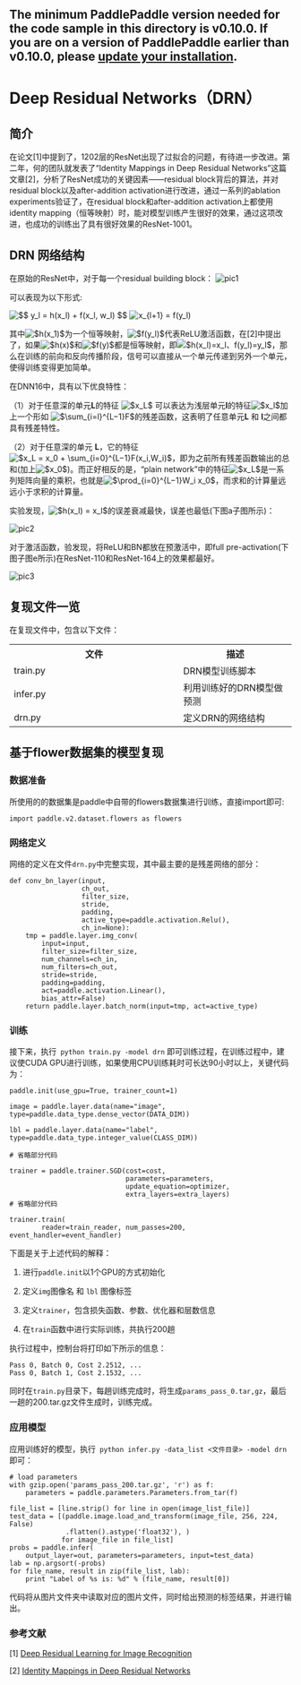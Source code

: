 The minimum PaddlePaddle version needed for the code sample in this directory is v0.10.0. If you are on a version of PaddlePaddle earlier than v0.10.0, please [update your installation](http://www.paddlepaddle.org/docs/develop/documentation/en/build_and_install/pip_install_en.html).
-----------------------
# Deep Residual Networks（DRN）
## 简介
在论文[1]中提到了，1202层的ResNet出现了过拟合的问题，有待进一步改进。第二年，何的团队就发表了“Identity Mappings in Deep Residual Networks”这篇文章[2]，分析了ResNet成功的关键因素——residual block背后的算法，并对residual block以及after-addition activation进行改进，通过一系列的ablation experiments验证了，在residual block和after-addition activation上都使用identity mapping（恒等映射）时，能对模型训练产生很好的效果，通过这项改进，也成功的训练出了具有很好效果的ResNet-1001。
## DRN 网络结构
在原始的ResNet中，对于每一个residual building block：
![pic1](./img/pic1.png)

可以表现为以下形式:   

<img src="https://latex.codecogs.com/gif.latex?$$&space;y_l&space;=&space;h(x_l)&space;&plus;&space;f(x_l,&space;w_l)&space;$$" title="$$ y_l = h(x_l) + f(x_l, w_l) $$" />
<img src="https://latex.codecogs.com/gif.latex?x_{l&plus;1}&space;=&space;f(y_l)" title="x_{l+1} = f(y_l)" />

其中<img src="https://latex.codecogs.com/gif.latex?$h(x_1)$" title="$h(x_1)$" />为一个恒等映射，<img src="https://latex.codecogs.com/gif.latex?$f(y_l)$" title="$f(y_l)$" />代表ReLU激活函数，在[2]中提出了，如果<img src="https://latex.codecogs.com/gif.latex?$h(x)$" title="$h(x)$" />和<img src="https://latex.codecogs.com/gif.latex?$f(y)$" title="$f(y)$" />都是恒等映射，即<img src="https://latex.codecogs.com/gif.latex?$h(x_l)=x_l、f(y_l)=y_l$" title="$h(x_l)=x_l、f(y_l)=y_l$" />，那么在训练的前向和反向传播阶段，信号可以直接从一个单元传递到另外一个单元，使得训练变得更加简单。 

在DNN16中，具有以下优良特性：

（1）对于任意深的单元**L**的特征 <img src="https://latex.codecogs.com/gif.latex?$x_L$" title="$x_L$" /> 可以表达为浅层单元**l**的特征<img src="https://latex.codecogs.com/gif.latex?$x_l$" title="$x_l$" />加上一个形如 <img src="https://latex.codecogs.com/gif.latex?$\sum_{i=l}^{L−1}F$" title="$\sum_{i=l}^{L−1}F$" />的残差函数，这表明了任意单元**L** 和 **l**之间都具有残差特性。 

（2）对于任意深的单元 **L**，它的特征 <img src="https://latex.codecogs.com/gif.latex?$x_L&space;=&space;x_0&space;&plus;&space;\sum_{i=0}^{L−1}F(x_i,W_i)$" title="$x_L = x_0 + \sum_{i=0}^{L−1}F(x_i,W_i)$" />，即为之前所有残差函数输出的总和(加上<img src="https://latex.codecogs.com/gif.latex?$x_0$" title="$x_0$" />)。而正好相反的是，“plain network”中的特征<img src="https://latex.codecogs.com/gif.latex?$x_L$" title="$x_L$" />是一系列矩阵向量的乘积，也就是<img src="https://latex.codecogs.com/gif.latex?$\prod_{i=0}^{L−1}W_i&space;x_0$" title="$\prod_{i=0}^{L−1}W_i x_0$" />，而求和的计算量远远小于求积的计算量。

实验发现，<img src="https://latex.codecogs.com/gif.latex?$h(x_l)&space;=&space;x_l$" title="$h(x_l) = x_l$" />的误差衰减最快，误差也最低(下图a子图所示)：  

![pic2](./img/pic2.png)


对于激活函数，验发现，将ReLU和BN都放在预激活中，即full pre-activation(下图子图e所示)在ResNet-110和ResNet-164上的效果都最好。

![pic3](./img/pic3.png)

## 复现文件一览
在复现文件中，包含以下文件：

<table>
  <tr>
    <th width=60%>文件</th>
    <th width=40%>描述</th>
  </tr>
  <tr>
    <td> train.py  </td>
    <td> DRN模型训练脚本 </td>
  </tr>
  <tr>
    <td> infer.py </td>
    <td> 利用训练好的DRN模型做预测 </td>
  <tr>
    <td> drn.py </td>
    <td> 定义DRN的网络结构 </td>
  </tr>
</table>

## 基于flower数据集的模型复现
### 数据准备
所使用的的数据集是paddle中自带的flowers数据集进行训练，直接import即可:

```
import paddle.v2.dataset.flowers as flowers
```

### 网络定义
网络的定义在文件```drn.py```中完整实现，其中最主要的是残差网络的部分：
```
def conv_bn_layer(input,
                  ch_out,
                  filter_size,
                  stride,
                  padding,
                  active_type=paddle.activation.Relu(),
                  ch_in=None):
    tmp = paddle.layer.img_conv(
        input=input,
        filter_size=filter_size,
        num_channels=ch_in,
        num_filters=ch_out,
        stride=stride,
        padding=padding,
        act=paddle.activation.Linear(),
        bias_attr=False)
    return paddle.layer.batch_norm(input=tmp, act=active_type)

```
### 训练
接下来，执行``` python train.py -model drn``` 即可训练过程，在训练过程中，建议使CUDA GPU进行训练，如果使用CPU训练耗时可长达90小时以上，关键代码为：

```
paddle.init(use_gpu=True, trainer_count=1)

image = paddle.layer.data(name="image", type=paddle.data_type.dense_vector(DATA_DIM))

lbl = paddle.layer.data(name="label", type=paddle.data_type.integer_value(CLASS_DIM))

# 省略部分代码

trainer = paddle.trainer.SGD(cost=cost,
                             parameters=parameters,
                             update_equation=optimizer,
                             extra_layers=extra_layers)
# 省略部分代码
   
trainer.train(
        reader=train_reader, num_passes=200, event_handler=event_handler)

```

下面是关于上述代码的解释：

1. 进行``` paddle.init ```以1个GPU的方式初始化

2. 定义```img```图像名 和 ```lbl``` 图像标签
 
3. 定义```trainer```，包含损失函数、参数、优化器和层数信息
 
4. 在```train```函数中进行实际训练，共执行200趟

执行过程中，控制台将打印如下所示的信息：
```
Pass 0, Batch 0, Cost 2.2512, ...
Pass 0, Batch 1, Cost 2.1532, ...
```

同时在```train.py```目录下，每趟训练完成时，将生成```params_pass_0.tar,gz```，最后一趟的200.tar.gz文件生成时，训练完成。

### 应用模型
应用训练好的模型，执行``` python infer.py -data_list <文件目录> -model drn```即可：
```
# load parameters
with gzip.open('params_pass_200.tar.gz', 'r') as f:
    parameters = paddle.parameters.Parameters.from_tar(f)

file_list = [line.strip() for line in open(image_list_file)]
test_data = [(paddle.image.load_and_transform(image_file, 256, 224, False)
              .flatten().astype('float32'), )
             for image_file in file_list]
probs = paddle.infer(
    output_layer=out, parameters=parameters, input=test_data)
lab = np.argsort(-probs)
for file_name, result in zip(file_list, lab):
    print "Label of %s is: %d" % (file_name, result[0])
```
代码将从图片文件夹中读取对应的图片文件，同时给出预测的标签结果，并进行输出。

### 参考文献

[1] [Deep Residual Learning for Image Recognition](http://arxiv.org/pdf/1512.03385.pdf)

[2] [Identity Mappings in Deep Residual Networks](https://arxiv.org/abs/1603.05027)
